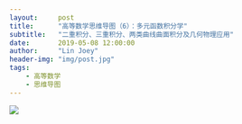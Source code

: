 ```yaml
---
layout:     post
title:      "高等数学思维导图（6）：多元函数积分学"
subtitle:   "二重积分、三重积分、两类曲线曲面积分及几何物理应用"
date:       2019-05-08 12:00:00
author:     "Lin Joey"
header-img: "img/post.jpg"
tags:
    - 高等数学
    - 思维导图
---
```


![](https://linjoey-image.oss-cn-beijing.aliyuncs.com/6、多元函数积分学.png)
